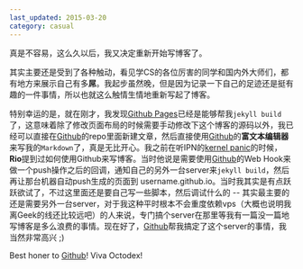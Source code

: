```yaml
---
last_updated: 2015-03-20
category: casual
---
```

真是不容易，这么久以后，我又决定重新开始写博客了。

其实主要还是受到了各种触动，看见学CS的各位厉害的同学和国内外大师们，都有地方来展示自己有多**屌**。我起步虽然晚，但是因为记录一下自己的足迹还是挺有趣的一件事情，所以也就这么触情生情地重新写起了博客。

特别幸运的是，就在刚才，我发现[Github Pages][github-pages]已经是能够帮我`jekyll build`了，这意味着除了修改页面布局的时候需要手动修改下这个博客的源码以外，我已经可以直接在[Github][github]的repo里面新建文章，然后直接使用[Github][github]的**富文本编辑器**来写我的`Markdown`了，真是无比开心。我之前在听IPN的[kernel panic][kernel-panic]的时候，**Rio**提到过如何使用Github来写博客。当时他说是需要使用[Github][github]的Web Hook来做一个push操作之后的回调，通知自己的另外一台server来`jekyll build`，然后再让那台机器自动push生成的页面到 username.github.io。当时我其实是有点跃跃欲试了，不过这里面还是要自己写一些脚本，然后调试什么的 -- 其实最主要的还是需要另外一台server，对于我这种平时根本不会重度依赖vps（大概也说明我离Geek的线还比较远吧）的人来说，专门搞个server在那里等我有一篇没一篇地写博客是多么浪费的事情。现在好了，[Github][github]帮我搞定了这个server的事情，我当然非常高兴 ;)

Best honer to [Github][github]! Viva Octodex!

[github]: https://github.com/
[github-pages]: https://pages.github.com/
[kernel-panic]: http://ipn.li/kernelpanic/
